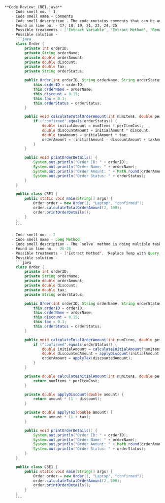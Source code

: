 ```markdown
**Code Review: CBE1.java**
   - Code smell no. - 1
   - Code smell name - Comments
   - Code smell description - The code contains comments that can be avoided by giving meaningful names to variables and methods. Instead of adding comments, the clarity should be achieved through code structure.
   - Found in line no. - 17, 18, 19, 21, 23, 24, 25
   - Possible treatments - ['Extract Variable', 'Extract Method', 'Rename Method', 'Introduce Assertion']
   - Possible solution - 
     ```java
     class Order {
         private int orderID;
         private String orderName;
         private double orderAmount;
         private double discount;
         private double tax;
         private String orderStatus;

         public Order(int orderID, String orderName, String orderStatus) {
             this.orderID = orderID;
             this.orderName = orderName;
             this.discount = 0.15;
             this.tax = 0.1;
             this.orderStatus = orderStatus;
         }

         public void calculateTotalOrderAmount(int numItems, double perItemCost) {
             if ("confirmed".equals(orderStatus)) {
                 double initialAmount = numItems * perItemCost;
                 double discountAmount = initialAmount * discount;
                 double taxAmount = initialAmount * tax;
                 orderAmount = (initialAmount - discountAmount + taxAmount);
             }
         }

         public void printOrderDetails() {
             System.out.println("Order ID: " + orderID);
             System.out.println("Order Name: " + orderName);
             System.out.println("Order Amount: " + Math.round(orderAmount));
             System.out.println("Order Status: " + orderStatus);
         }
     }

     public class CBE1 {
         public static void main(String[] args) {
             Order order = new Order(1, "Laptop", "confirmed");
             order.calculateTotalOrderAmount(2, 500);
             order.printOrderDetails();
         }
     }
     ```

   - Code smell no. - 2
   - Code smell name - Long Method
   - Code smell description - The `solve` method is doing multiple tasks including calculating discounts and taxes, which makes it lengthy and difficult to maintain.
   - Found in line no. - 20-26
   - Possible treatments - ['Extract Method', 'Replace Temp with Query, Introduce Parameter Object or Preserve Whole Object', 'Decompose Conditional']
   - Possible solution - 
     ```java
     class Order {
         private int orderID;
         private String orderName;
         private double orderAmount;
         private double discount;
         private double tax;
         private String orderStatus;

         public Order(int orderID, String orderName, String orderStatus) {
             this.orderID = orderID;
             this.orderName = orderName;
             this.discount = 0.15;
             this.tax = 0.1;
             this.orderStatus = orderStatus;
         }

         public void calculateTotalOrderAmount(int numItems, double perItemCost) {
             if ("confirmed".equals(orderStatus)) {
                 double initialAmount = calculateInitialAmount(numItems, perItemCost);
                 double discountedAmount = applyDiscount(initialAmount);
                 orderAmount = applyTax(discountedAmount);
             }
         }

         private double calculateInitialAmount(int numItems, double perItemCost) {
             return numItems * perItemCost;
         }

         private double applyDiscount(double amount) {
             return amount * (1 - discount);
         }

         private double applyTax(double amount) {
             return amount * (1 + tax);
         }

         public void printOrderDetails() {
             System.out.println("Order ID: " + orderID);
             System.out.println("Order Name: " + orderName);
             System.out.println("Order Amount: " + Math.round(orderAmount));
             System.out.println("Order Status: " + orderStatus);
         }
     }

     public class CBE1 {
         public static void main(String[] args) {
             Order order = new Order(1, "Laptop", "confirmed");
             order.calculateTotalOrderAmount(2, 500);
             order.printOrderDetails();
         }
     }
     ```
```
